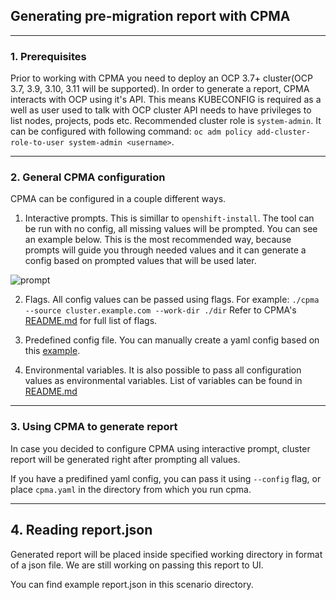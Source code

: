 ## Generating pre-migration report with CPMA

---

### 1. Prerequisites

Prior to working with CPMA you need to deploy an OCP 3.7+ cluster(OCP 3.7, 3.9, 3.10, 3.11 will be supported).
In order to generate a report, CPMA interacts with OCP using it's API. This means KUBECONFIG is required as a well as user used to talk with OCP cluster API needs to have privileges to list nodes, projects, pods etc. Recommended cluster role is `system-admin`. It can be configured with following command: `oc adm policy add-cluster-role-to-user system-admin <username>`.

---

### 2. General CPMA configuration

CPMA can be configured in a couple different ways.

1. Interactive prompts. This is simillar to `openshift-install`. The tool can be run with no config, all missing values will be prompted. You can see an example below. This is the most recommended way, because prompts will guide you through needed values and it can generate a config based on prompted values that will be used later.

![prompt](https://user-images.githubusercontent.com/20123872/60581251-c0f57100-9d86-11e9-9ab3-7681b840731a.gif)


2. Flags. All config values can be passed using flags. For example: `./cpma --source cluster.example.com --work-dir ./dir` Refer to CPMA's [README.md](https://github.com/fusor/cpma#usage) for full list of flags.

3. Predefined config file. You can manually create a yaml config based on this [example](https://github.com/fusor/cpma/blob/master/examples/cpma-config.example.yaml).

4. Environmental variables. It is also possible to pass all configuration values as environmental variables. List of variables can be found in [README.md](https://github.com/fusor/cpma#e2e-tests)

---

### 3. Using CPMA to generate report

In case you decided to configure CPMA using interactive prompt, cluster report will be generated right after prompting all values.

If you have a predifined yaml config, you can pass it using `--config` flag, or place `cpma.yaml` in the directory from which you run cpma.

---

## 4. Reading report.json

Generated report will be placed inside specified working directory in format of a json file. We are still working on passing this report to UI.

You can find example report.json in this scenario directory.